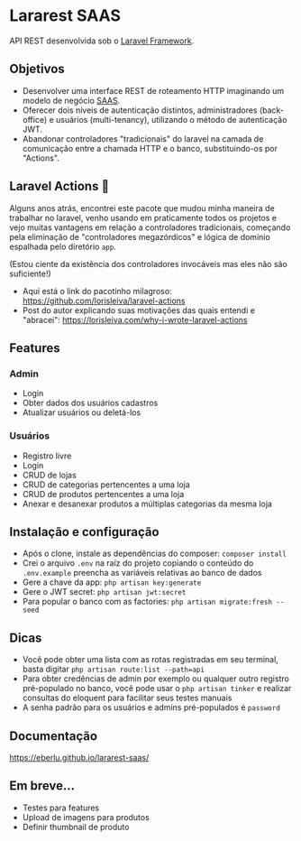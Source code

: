 # Lararest SAAS

API REST desenvolvida sob o <a href="https://laravel.com/">Laravel Framework</a>.

## Objetivos

- Desenvolver uma interface REST de roteamento HTTP imaginando um modelo de negócio <a href="https://azure.microsoft.com/pt-br/resources/cloud-computing-dictionary/what-is-saas">SAAS</a>.
- Oferecer dois níveis de autenticação distintos, administradores (back-office) e usuários (multi-tenancy), utilizando o método de autenticação JWT. 
- Abandonar controladores "tradicionais" do laravel na camada de comunicação entre a chamada HTTP e o banco, substituindo-os por "Actions".

## Laravel Actions :sparkling_heart:

Alguns anos atrás, encontrei este pacote que mudou minha maneira de trabalhar no laravel, venho usando em praticamente todos os projetos e vejo muitas vantagens em relação a controladores tradicionais,
começando pela eliminação de "controladores megazórdicos" e lógica de domínio espalhada pelo diretório `app`.

(Estou ciente da existência dos controladores invocáveis mas eles não são suficiente!)

- Aqui está o link do pacotinho milagroso: https://github.com/lorisleiva/laravel-actions
- Post do autor explicando suas motivações das quais entendi e "abracei": https://lorisleiva.com/why-i-wrote-laravel-actions

## Features

### Admin

- Login
- Obter dados dos usuários cadastros
- Atualizar usuários ou deletá-los

### Usuários

- Registro livre
- Login
- CRUD de lojas
- CRUD de categorias pertencentes a uma loja
- CRUD de produtos pertencentes a uma loja
- Anexar e desanexar produtos a múltiplas categorias da mesma loja

## Instalação e configuração

- Após o clone, instale as dependências do composer: `composer install`
- Crei o arquivo `.env` na raíz do projeto copiando o conteúdo do `.env.example` preencha as variáveis relativas ao banco de dados
- Gere a chave da app: `php artisan key:generate`
- Gere o JWT secret: `php artisan jwt:secret`
- Para popular o banco com as factories: `php artisan migrate:fresh --seed`

## Dicas

- Você pode obter uma lista com as rotas registradas em seu terminal, basta digitar `php artisan route:list --path=api`
- Para obter credências de admin por exemplo ou qualquer outro registro pré-populado no banco, você pode usar o `php artisan tinker` e realizar consultas do eloquent para facilitar seus testes manuais
- A senha padrão para os usuários e admins pré-populados é `password`

## Documentação
https://eberlu.github.io/lararest-saas/

## Em breve...

- Testes para features
- Upload de imagens para produtos
- Definir thumbnail de produto